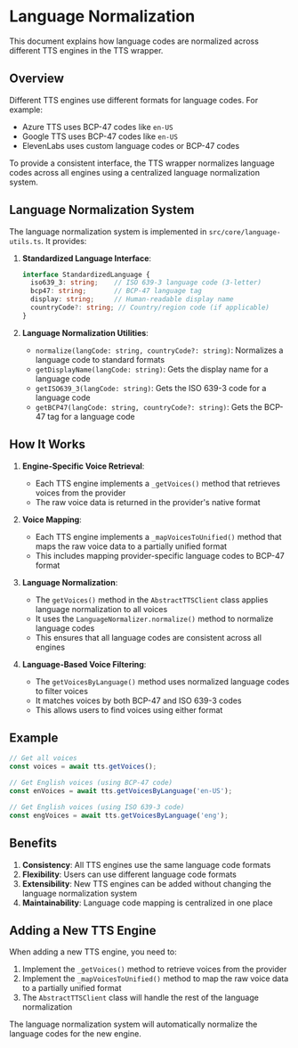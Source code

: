 # Language Normalization

This document explains how language codes are normalized across different TTS engines in the TTS wrapper.

## Overview

Different TTS engines use different formats for language codes. For example:

- Azure TTS uses BCP-47 codes like `en-US`
- Google TTS uses BCP-47 codes like `en-US`
- ElevenLabs uses custom language codes or BCP-47 codes

To provide a consistent interface, the TTS wrapper normalizes language codes across all engines using a centralized language normalization system.

## Language Normalization System

The language normalization system is implemented in `src/core/language-utils.ts`. It provides:

1. **Standardized Language Interface**:
   ```typescript
   interface StandardizedLanguage {
     iso639_3: string;    // ISO 639-3 language code (3-letter)
     bcp47: string;       // BCP-47 language tag
     display: string;     // Human-readable display name
     countryCode?: string; // Country/region code (if applicable)
   }
   ```

2. **Language Normalization Utilities**:
   - `normalize(langCode: string, countryCode?: string)`: Normalizes a language code to standard formats
   - `getDisplayName(langCode: string)`: Gets the display name for a language code
   - `getISO639_3(langCode: string)`: Gets the ISO 639-3 code for a language code
   - `getBCP47(langCode: string, countryCode?: string)`: Gets the BCP-47 tag for a language code

## How It Works

1. **Engine-Specific Voice Retrieval**:
   - Each TTS engine implements a `_getVoices()` method that retrieves voices from the provider
   - The raw voice data is returned in the provider's native format

2. **Voice Mapping**:
   - Each TTS engine implements a `_mapVoicesToUnified()` method that maps the raw voice data to a partially unified format
   - This includes mapping provider-specific language codes to BCP-47 format

3. **Language Normalization**:
   - The `getVoices()` method in the `AbstractTTSClient` class applies language normalization to all voices
   - It uses the `LanguageNormalizer.normalize()` method to normalize language codes
   - This ensures that all language codes are consistent across all engines

4. **Language-Based Voice Filtering**:
   - The `getVoicesByLanguage()` method uses normalized language codes to filter voices
   - It matches voices by both BCP-47 and ISO 639-3 codes
   - This allows users to find voices using either format

## Example

```typescript
// Get all voices
const voices = await tts.getVoices();

// Get English voices (using BCP-47 code)
const enVoices = await tts.getVoicesByLanguage('en-US');

// Get English voices (using ISO 639-3 code)
const engVoices = await tts.getVoicesByLanguage('eng');
```

## Benefits

1. **Consistency**: All TTS engines use the same language code formats
2. **Flexibility**: Users can use different language code formats
3. **Extensibility**: New TTS engines can be added without changing the language normalization system
4. **Maintainability**: Language code mapping is centralized in one place

## Adding a New TTS Engine

When adding a new TTS engine, you need to:

1. Implement the `_getVoices()` method to retrieve voices from the provider
2. Implement the `_mapVoicesToUnified()` method to map the raw voice data to a partially unified format
3. The `AbstractTTSClient` class will handle the rest of the language normalization

The language normalization system will automatically normalize the language codes for the new engine.
